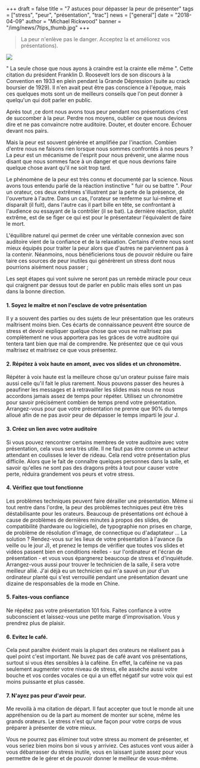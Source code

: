 +++
draft = false
title = "7 astuces pour dépasser la peur de présenter"
tags = ["stress", "peur", "présentation", "trac"]
news = ["general"]
date = "2018-04-09"
author = "Michael Rickwood"
banner = "/img/news/7tips_thumb.jpg"
+++
> La peur n'enlève pas le danger. Acceptez la et améliorez vos présentations).

![](/img/news/quote-roosevelt.jpg)

" La seule chose que nous ayons à craindre est la crainte elle même ". Cette citation du président Franklin D. Roosevelt lors de son discours à la Convention en 1933 en plein pendant la Grande Dépression (suite au crack boursier de 1929). Il n'en avait peut être pas conscience à l'époque, mais ces quelques mots sont un de meilleurs conseils que l'on peut donner à quelqu'un qui doit parler en public.



Après tout ,ce dont nous avons tous peur pendant nos présentations c'est de succomber à la peur. Perdre nos moyens, oublier ce que nous devions dire et ne pas convaincre notre auditoire. Douter, et douter encore. Échouer devant nos pairs.



Mais la peur est souvent générée et amplifiée par l'inaction. Combien d'entre nous ne faisons rien lorsque nous sommes confrontés à nos peurs ? La peur est un mécanisme de l'esprit pour nous prévenir, une alarme nous disant que nous sommes face à un danger et que nous devrions faire quelque chose avant qu'il ne soit trop tard.



Le phénomène de la peur est très connu et documenté par la science. Nous avons tous entendu parlé de la réaction instinctive " fuir ou se battre ". Pour un orateur, ces deux extrêmes s'illustrent par la perte de la présence, de l'ouverture à l'autre. Dans un cas, l'orateur se renferme sur lui-même et disparaît (il fuit), dans l'autre cas il part bille en tête, se confrontant à l'audience ou essayant de la contrôler (il se bat). La dernière réaction, plutôt extrême, est de se figer ce qui est pour le présentateur l'équivalent de faire le mort.



L'équilibre naturel qui permet de créer une véritable connexion avec son auditoire vient de la confiance et de la relaxation. Certains d'entre nous sont mieux équipés pour traiter la peur alors que d'autres ne parviennent pas à la contenir. Néanmoins, nous bénéficierions tous de pouvoir réduire ou faire taire ces sources de peur inutiles qui générèrent un stress dont nous pourrions aisément nous passer ;



Les sept étapes qui vont suivre ne seront pas un remède miracle pour ceux qui craignent par dessus tout de parler en public mais elles sont un pas dans la bonne direction.



#### 1. Soyez le maître et non l'esclave de votre présentation

Il y a souvent des parties ou des sujets de leur présentation que les orateurs maîtrisent moins bien. Ces écarts de connaissance peuvent être source de stress et devoir expliquer quelque chose que vous ne maîtrisez pas complètement ne vous apportera pas les grâces de votre auditoire qui tentera tant bien que mal de comprendre. Ne présentez que ce qui vous maîtrisez et maitrisez ce que vous présentez.



#### 2.	Répétez à voix haute en amont, avec vos slides et un chronomètre.

Répéter à voix haute est la meilleure chose qu'un orateur puisse faire mais aussi celle qu'il fait le plus rarement. Nous pouvons passer des heures à peaufiner les messages et à retravailler les slides mais nous ne nous accordons jamais assez de temps pour répéter. Utilisez un chronomètre pour savoir précisément combien de temps prend votre présentation. Arrangez-vous pour que votre présentation ne prenne que 90% du temps alloué afin de ne pas avoir peur de dépasser le temps imparti le jour J.

#### 3.	Créez un lien avec votre auditoire

Si vous pouvez rencontrer certains membres de votre auditoire avec votre présentation, cela vous sera très utile. Il ne faut pas être comme un acteur attendant en coulisses le lever de rideau. Cela rend votre présentation plus difficile. Alors que le fait de connaître quelques personnes dans la salle, et savoir qu'elles ne sont pas des dragons prêts à tout pour causer votre perte, réduira grandement vos peurs et votre stress.



#### 4.	Vérifiez que tout fonctionne

Les problèmes techniques peuvent faire dérailler une présentation. Même si tout rentre dans l'ordre, la peur des problèmes techniques peut être très déstabilisante pour les orateurs. Beaucoup de présentations ont échoué à cause de problèmes de dernières minutes à propos des slides, de compatibilité (hardware ou logicielle), de typographie non prises en charge, de problème de résolution d'image, de connectique ou d'adaptateur … La solution ? Rendez-vous sur les lieux de votre présentation à l'avance (la veille ou le jour J), et prenez le temps de vérifier que toutes vos slides et vidéos passent bien en conditions réelles - sur l'ordinateur et l'écran de présentation - et vous vous épargnerez beaucoup de stress et d'inquiétude. Arrangez-vous aussi pour trouver le technicien de la salle, il sera votre meilleur allié. J'ai déjà eu un technicien qui m'a sauvé un jour d'un ordinateur planté qui s'est verrouillé pendant une présentation devant une dizaine de responsables de la mode en Chine.



#### 5.	Faites-vous confiance

Ne répétez pas votre présentation 101 fois. Faites confiance à votre subconscient et laissez-vous une petite marge d'improvisation. Vous y prendrez plus de plaisir.



#### 6.	Evitez le café.

Cela peut paraître évident mais la plupart des orateurs ne réalisent pas à quel point c'est important. Ne buvez pas de café avant vos présentations, surtout si vous êtes sensibles à la caféine. En effet, la caféine ne va pas seulement augmenter votre niveau de stress, elle assèche aussi votre bouche et vos cordes vocales ce qui a un effet négatif sur votre voix qui est moins puissante et plus cassée. 



#### 7.	N'ayez pas peur d'avoir peur.

Me revoilà à ma citation de départ. Il faut accepter que tout le monde ait une appréhension ou de la part au moment de monter sur scène, même les grands orateurs. Le stress n'est qu'une façon pour votre corps de vous préparer à présenter de votre mieux.



Vous ne pourrez pas éliminer tout votre stress au moment de présenter, et vous seriez bien moins bon si vous y arriviez. Ces astuces vont vous aider à vous débarrasser du stress inutile, vous en laissant juste assez pour vous permettre de le gérer et de pouvoir donner le meilleur de vous-même.
